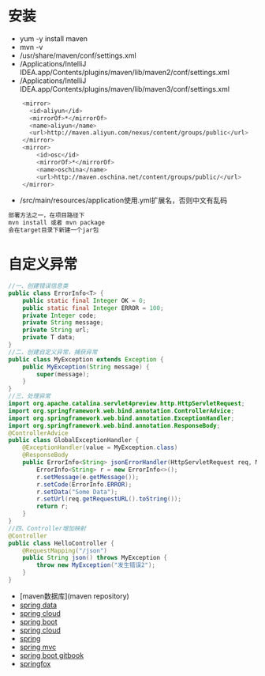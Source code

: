 # 安装
- yum -y install maven
- mvn -v
- /usr/share/maven/conf/settings.xml
- /Applications/IntelliJ IDEA.app/Contents/plugins/maven/lib/maven2/conf/settings.xml
- /Applications/IntelliJ IDEA.app/Contents/plugins/maven/lib/maven3/conf/settings.xml

```sh
    <mirror>
      <id>aliyun</id>
      <mirrorOf>*</mirrorOf>
      <name>aliyun</name>
      <url>http://maven.aliyun.com/nexus/content/groups/public</url>
    </mirror>
    <mirror>  
        <id>osc</id>  
        <mirrorOf>*</mirrorOf>
        <name>oschina</name>
        <url>http://maven.oschina.net/content/groups/public/</url>  
    </mirror>  
```
- /src/main/resources/application使用.yml扩展名，否则中文有乱码
```sh
部署方法之一，在项目路径下
mvn install 或者 mvn package
会在target目录下新建一个jar包
```
# 自定义异常
```java
//一、创建错误信息类
public class ErrorInfo<T> {
    public static final Integer OK = 0;
    public static final Integer ERROR = 100;
    private Integer code;
    private String message;
    private String url;
    private T data;
}
//二、创建自定义异常，捕获异常
public class MyException extends Exception {
    public MyException(String message) {
        super(message);
    }
}
//三、处理异常
import org.apache.catalina.servlet4preview.http.HttpServletRequest;
import org.springframework.web.bind.annotation.ControllerAdvice;
import org.springframework.web.bind.annotation.ExceptionHandler;
import org.springframework.web.bind.annotation.ResponseBody;
@ControllerAdvice
public class GlobalExceptionHandler {
    @ExceptionHandler(value = MyException.class)
    @ResponseBody
    public ErrorInfo<String> jsonErrorHandler(HttpServletRequest req, MyException e) throws Exception {
        ErrorInfo<String> r = new ErrorInfo<>();
        r.setMessage(e.getMessage());
        r.setCode(ErrorInfo.ERROR);
        r.setData("Some Data");
        r.setUrl(req.getRequestURL().toString());
        return r;
    }
}
//四、Controller增加映射
@Controller
public class HelloController {
    @RequestMapping("/json")
    public String json() throws MyException {
        throw new MyException("发生错误2");
    }
}
```

- [maven数据库](maven repository)
- [spring data](http://projects.spring.io/spring-data/)
- [spring cloud](http://bbs.springcloud.cn/)
- [spring boot](http://blog.didispace.com/Spring-Boot%E5%9F%BA%E7%A1%80%E6%95%99%E7%A8%8B/)
- [spring cloud](http://blog.didispace.com/Spring-Cloud%E5%9F%BA%E7%A1%80%E6%95%99%E7%A8%8B/)
- [spring](http://www.yiibai.com/spring/spring-tutorial-for-beginners.html)
- [spring mvc](http://www.yiibai.com/spring_mvc/springmvc_overview.html)
- [spring boot gitbook](https://www.gitbook.com/book/qbgbook/spring-boot-reference-guide-zh)
- [springfox](https://springfox.github.io/springfox/docs/current/)

